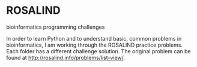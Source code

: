 # ROSALIND
bioinformatics programming challenges

In order to learn Python and to understand basic, common problems in bioinformatics, I am working through the ROSALIND practice problems. Each folder has a different challenge solution. The original problem can be found at http://rosalind.info/problems/list-view/.
